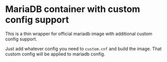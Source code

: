 # MariaDB container with custom config support

This is a thin wrapper for official mariadb image with additional custom config support.

Just add whatever config you need to `custom.cnf` and build the image.
That custom config will be applied to mariadb config.

